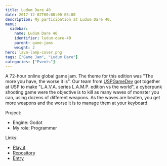 ```yaml
---
title: Ludum Dare 40
date: 2017-12-02T00:00:00-03:00
description: My participation at Ludum Dare 40.
menu:
  sidebar:
    name: Ludum Dare 40
    identifier: ludum-dare-40
    parent: game-jams
    weight: 2
hero: lava-lamp-cover.png
tags: ["Game Jam", "Ludum Dare"]
categories: ["Events"]
---
```


A 72-hour online global game jam. The theme for this edition was "The more you have, the worse it is". Our team from [USPGameDev](https://uspgamedev.org/) got together at USP to make "L.A.V.A. series L.A.M.P. edition vs the world", a cyberpunk shooting game were the objective is to kill as many waves of monster you can, using dozens of different weapons. As the waves are beaten, you get more weapons and the worse it is to manage them at your keyboard.

Project:
* Engine: Godot
* My role: Programmer

Links:
* [Play it](https://uspgamedev.itch.io/lava-series-lamp-edition)
* [Repository](https://github.com/uspgamedev/lava-lamp)
* [Entry](https://ldjam.com/events/ludum-dare/40/l-a-v-a-series-l-a-m-p-edition-vs-the-world)